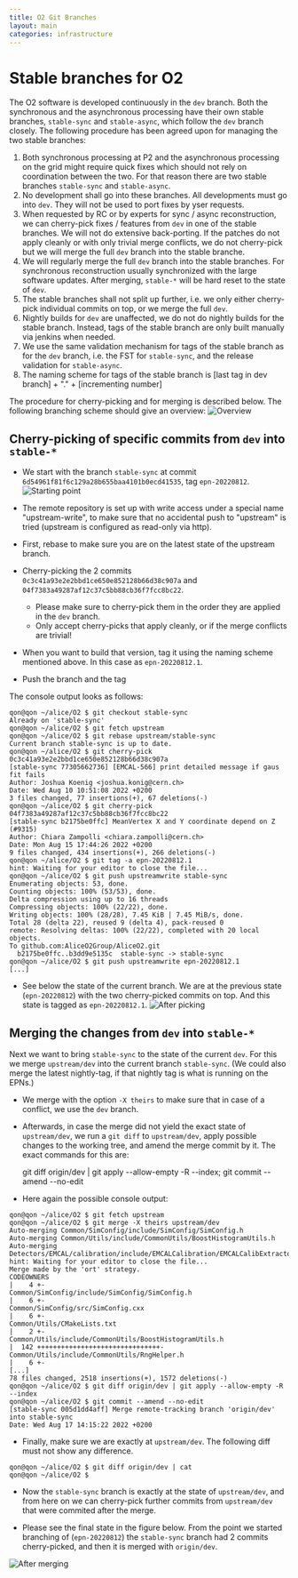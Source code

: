 ```yaml
---
title: O2 Git Branches
layout: main
categories: infrastructure
---
```


# Stable branches for O2

The O2 software is developed continuously in the `dev` branch. Both the synchronous and the asynchronous processing have their own stable branches, `stable-sync` and `stable-async`, which follow the `dev` branch closely. The following procedure has been agreed upon for managing the two stable branches:

1. Both synchronous processing at P2 and the asynchronous processing on the grid might require quick fixes which should not rely on coordination between the two. For that reason there are two stable branches `stable-sync` and `stable-async`.
2. No development shall go into these branches. All developments must go into `dev`. They will not be used to port fixes by yser requests.
3. When requested by RC or by experts for sync / async reconstruction, we can cherry-pick fixes / features from `dev` in one of the stable branches. We will not do extensive back-porting. If the patches do not apply cleanly or with only trivial merge conflicts, we do not cherry-pick but we will merge the full `dev` branch into the stable branche.
4. We will regularly merge the full `dev` branch into the stable branches. For synchronous reconstruction usually synchronized with the large software updates. After merging, `stable-*` will be hard reset to the state of `dev`.
5. The stable branches shall not split up further, i.e. we only either cherry-pick individual commits on top, or we merge the full `dev`.
6. Nightly builds for `dev` are unaffected, we do not do nightly builds for the stable branch. Instead, tags of the stable branch are only built manually via jenkins when needed.
7. We use the same validation mechanism for tags of the stable branch as for the `dev` branch, i.e. the FST for `stable-sync`, and the release validation for `stable-async`.
8. The naming scheme for tags of the stable branch is [last tag in dev branch] + "." + [incrementing number]


The procedure for cherry-picking and for merging is described below. The following branching scheme should give an overview:
![Overview]({{site.baseurl}}/images/branching-scheme.png)

## Cherry-picking of specific commits from `dev` into `stable-*`


- We start with the branch `stable-sync` at commit `6d54961f81f6c129a28b655baa4101b0ecd41535`, tag `epn-20220812`.
![Starting point]({{site.baseurl}}/images/branching-screenshot1.png)



- The remote repository is set up with write access under a special name "upstream-write", to make sure that no accidental push to "upstream" is tried (upstream is configured as read-only via http).
- First, rebase to make sure you are on the latest state of the upstream branch.
- Cherry-picking the 2 commits `0c3c41a93e2e2bbd1ce650e852128b66d38c907a` and `04f7383a49287af12c37c5bb88cb36f7fcc8bc22`.
  - Please make sure to cherry-pick them in the order they are applied in the `dev` branch.
  - Only accept cherry-picks that apply cleanly, or if the merge conflicts are trivial!
- When you want to build that version, tag it using the naming scheme mentioned above. In this case as `epn-20220812.1`.
- Push the branch and the tag

The console output looks as follows:

```
qon@qon ~/alice/O2 $ git checkout stable-sync
Already on 'stable-sync'
qon@qon ~/alice/O2 $ git fetch upstream
qon@qon ~/alice/O2 $ git rebase upstream/stable-sync
Current branch stable-sync is up to date.
qon@qon ~/alice/O2 $ git cherry-pick 0c3c41a93e2e2bbd1ce650e852128b66d38c907a
[stable-sync 77305662736] [EMCAL-566] print detailed message if gaus fit fails
Author: Joshua Koenig <joshua.konig@cern.ch>
Date: Wed Aug 10 10:51:08 2022 +0200
3 files changed, 77 insertions(+), 67 deletions(-)
qon@qon ~/alice/O2 $ git cherry-pick 04f7383a49287af12c37c5bb88cb36f7fcc8bc22
[stable-sync b2175be0ffc] MeanVertex X and Y coordinate depend on Z (#9315)
Author: Chiara Zampolli <chiara.zampolli@cern.ch>
Date: Mon Aug 15 17:44:26 2022 +0200
9 files changed, 434 insertions(+), 266 deletions(-)
qon@qon ~/alice/O2 $ git tag -a epn-20220812.1
hint: Waiting for your editor to close the file...
qon@qon ~/alice/O2 $ git push upstreamwrite stable-sync
Enumerating objects: 53, done.
Counting objects: 100% (53/53), done.
Delta compression using up to 16 threads
Compressing objects: 100% (22/22), done.
Writing objects: 100% (28/28), 7.45 KiB | 7.45 MiB/s, done.
Total 28 (delta 22), reused 9 (delta 4), pack-reused 0
remote: Resolving deltas: 100% (22/22), completed with 20 local objects.
To github.com:AliceO2Group/AliceO2.git
  b2175be0ffc..b3dd9e5135c  stable-sync -> stable-sync
qon@qon ~/alice/O2 $ git push upstreamwrite epn-20220812.1
[...]
```

- See below the state of the current branch. We are at the previous state (`epn-20220812`) with the two cherry-picked commits on top. And this state is tagged as `epn-20220812.1`.
![After picking]({{site.baseurl}}/images/branching-screenshot2.png)

## Merging the changes from `dev` into `stable-*`

Next we want to bring `stable-sync` to the state of the current `dev`. For this we merge `upstream/dev` into the current branch `stable-sync`. (We could also merge the latest nightly-tag, if that nightly tag is what is running on the EPNs.)
- We merge with the option `-X theirs` to make sure that in case of a conflict, we use the `dev` branch.
- Afterwards, in case the merge did not yield the exact state of `upstream/dev`, we run a `git diff` to `upstream/dev`, apply possible changes to the working tree, and amend the merge commit by it. The exact commands for this are:

    git diff origin/dev | git apply --allow-empty -R --index; git commit --amend --no-edit

- Here again the possible console output:

```
qon@qon ~/alice/O2 $ git fetch upstream
qon@qon ~/alice/O2 $ git merge -X theirs upstream/dev
Auto-merging Common/SimConfig/include/SimConfig/SimConfig.h
Auto-merging Common/Utils/include/CommonUtils/BoostHistogramUtils.h
Auto-merging Detectors/EMCAL/calibration/include/EMCALCalibration/EMCALCalibExtractor.h
hint: Waiting for your editor to close the file...  
Merge made by the 'ort' strategy.
CODEOWNERS                                                                     |    4 +-
Common/SimConfig/include/SimConfig/SimConfig.h                                 |    6 +-
Common/SimConfig/src/SimConfig.cxx                                             |    6 +-
Common/Utils/CMakeLists.txt                                                    |    2 +-
Common/Utils/include/CommonUtils/BoostHistogramUtils.h                         |  142 +++++++++++++++++++++++++++++++-
Common/Utils/include/CommonUtils/RngHelper.h                                   |    6 +-
[...]
78 files changed, 2518 insertions(+), 1572 deletions(-)
qon@qon ~/alice/O2 $ git diff origin/dev | git apply --allow-empty -R --index
qon@qon ~/alice/O2 $ git commit --amend --no-edit                             
[stable-sync 005d1dd4aff] Merge remote-tracking branch 'origin/dev' into stable-sync
Date: Wed Aug 17 14:15:22 2022 +0200
```

- Finally, make sure we are exactly at `upstream/dev`. The following diff must not show any difference.

```
qon@qon ~/alice/O2 $ git diff origin/dev | cat
qon@qon ~/alice/O2 $
```


- Now the `stable-sync` branch is exactly at the state of `upstream/dev`, and from here on we can cherry-pick further commits from `upstream/dev` that were commited after the merge.

- Please see the final state in the figure below. From the point we started branching of (`epn-20220812`) the `stable-sync` branch had 2 commits cherry-picked, and then it is merged with `origin/dev`.


![After merging]({{site.baseurl}}/images/branching-screenshot3.png)
